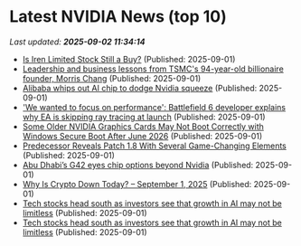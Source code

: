 # Latest NVIDIA News (top 10)
_Last updated: **2025-09-02 11:34:14**_

- [Is Iren Limited Stock Still a Buy?](https://biztoc.com/x/c0d27394b014baf8) (Published: 2025-09-01)
- [Leadership and business lessons from TSMC's 94-year-old billionaire founder, Morris Chang](https://www.businessinsider.com/tsmc-billionaire-founder-morris-chang-lessons-business-leadership-advice-2025-8) (Published: 2025-09-01)
- [Alibaba whips out AI chip to dodge Nvidia squeeze](https://www.madshrimps.be/news/alibaba-whips-out-ai-chip-to-dodge-nvidia-squeeze/) (Published: 2025-09-01)
- ['We wanted to focus on performance': Battlefield 6 developer explains why EA is skipping ray tracing at launch](https://www.pcgamer.com/hardware/we-wanted-to-focus-on-performance-battlefield-6-developer-explains-why-ea-is-skipping-ray-tracing-at-launch/) (Published: 2025-09-01)
- [Some Older NVIDIA Graphics Cards May Not Boot Correctly with Windows Secure Boot After June 2026](https://www.madshrimps.be/news/some-older-nvidia-graphics-cards-may-not-boot-correctly-with-windows-secure-boot-after-june-2026/) (Published: 2025-09-01)
- [Predecessor Reveals Patch 1.8 With Several Game-Changing Elements](https://bleedingcool.com/games/predecessor-revealed-patch-1-8-with-several-game-changing-elements/) (Published: 2025-09-01)
- [Abu Dhabi’s G42 eyes chip options beyond Nvidia](https://biztoc.com/x/bcd68fffa223249f) (Published: 2025-09-01)
- [Why Is Crypto Down Today? – September 1, 2025](https://cryptonews.com/news/why-is-crypto-down-today-september-1-2025/) (Published: 2025-09-01)
- [Tech stocks head south as investors see that growth in AI may not be limitless](https://biztoc.com/x/86a745ec1275c759) (Published: 2025-09-01)
- [Tech stocks head south as investors see that growth in AI may not be limitless](https://finance.yahoo.com/news/tech-stocks-head-south-investors-105513789.html) (Published: 2025-09-01)
